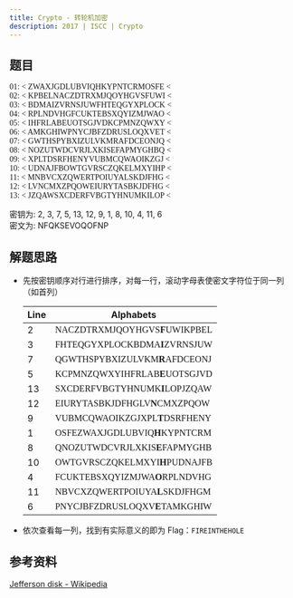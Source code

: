 ```yaml
---
title: Crypto - 转轮机加密
description: 2017 | ISCC | Crypto
---
```


## 题目

<div style="font-family:Lucida Console;">
01:  < ZWAXJGDLUBVIQHKYPNTCRMOSFE <<br>
02:  < KPBELNACZDTRXMJQOYHGVSFUWI <<br>
03:  < BDMAIZVRNSJUWFHTEQGYXPLOCK <<br>
04:  < RPLNDVHGFCUKTEBSXQYIZMJWAO <<br>
05:  < IHFRLABEUOTSGJVDKCPMNZQWXY <<br>
06:  < AMKGHIWPNYCJBFZDRUSLOQXVET <<br>
07:  < GWTHSPYBXIZULVKMRAFDCEONJQ <<br>
08:  < NOZUTWDCVRJLXKISEFAPMYGHBQ <<br>
09:  < XPLTDSRFHENYVUBMCQWAOIKZGJ <<br>
10: < UDNAJFBOWTGVRSCZQKELMXYIHP <<br>
11: < MNBVCXZQWERTPOIUYALSKDJFHG <<br>
12: < LVNCMXZPQOWEIURYTASBKJDFHG <<br>
13: < JZQAWSXCDERFVBGTYHNUMKILOP <<br>
</div>

密钥为: 2, 3, 7, 5, 13, 12, 9, 1, 8, 10, 4, 11, 6<br>
密文为: NFQKSEVOQOFNP

## 解题思路

- 先按密钥顺序对行进行排序，对每一行，滚动字母表使密文字符位于同一列（如首列）

    Line | Alphabets
    -|-
    2 |  <div style="font-family:Lucida Console;">NACZDTRXMJQOYHGVS**F**UWIKPBEL
    3 |  <div style="font-family:Lucida Console;">FHTEQGYXPLOCKBDMA**I**ZVRNSJUW
    7 |  <div style="font-family:Lucida Console;">QGWTHSPYBXIZULVKM**R**AFDCEONJ
    5 |  <div style="font-family:Lucida Console;">KCPMNZQWXYIHFRLAB**E**UOTSGJVD
    13| <div style="font-family:Lucida Console;">SXCDERFVBGTYHNUMK**I**LOPJZQAW
    12| <div style="font-family:Lucida Console;">EIURYTASBKJDFHGLV**N**CMXZPQOW
    9 |  <div style="font-family:Lucida Console;">VUBMCQWAOIKZGJXPL**T**DSRFHENY
    1 |  <div style="font-family:Lucida Console;">OSFEZWAXJGDLUBVIQ**H**KYPNTCRM
    8 |  <div style="font-family:Lucida Console;">QNOZUTWDCVRJLXKIS**E**FAPMYGHB
    10|  <div style="font-family:Lucida Console;">OWTGVRSCZQKELMXYI**H**PUDNAJFB
    4 |  <div style="font-family:Lucida Console;">FCUKTEBSXQYIZMJWA**O**RPLNDVHG
    11| <div style="font-family:Lucida Console;">NBVCXZQWERTPOIUYA**L**SKDJFHGM
    6 |  <div style="font-family:Lucida Console;">PNYCJBFZDRUSLOQXV**E**TAMKGHIW

- 依次查看每一列，找到有实际意义的即为 Flag：`FIREINTHEHOLE`

## 参考资料

[Jefferson disk - Wikipedia](https://en.wikipedia.org/wiki/Jefferson_disk)